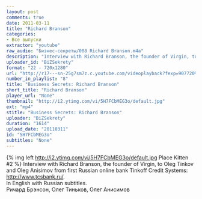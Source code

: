 ```yaml
---
layout: post
comments: true
date: 2011-03-11
title: "Richard Branson"
categories:
- Все выпуски
extractor: "youtube"
raw_audio: "Бизнес-секреты/008 Richard Branson.m4a"
description: "Interview with Richard Branson, the founder of Virgin, to Oleg Tinkov and Oleg Anisimov from first Russian online bank Tinkoff Credit Systems: http://www.tcsbank.ru/.\nIn English with Russian subtitles.\nРичард Брэнсон, Олег Тиньков, Олег Анисимов"
uploader_id: "BiZSekrety"
format: "22 - 720x1280"
url: "http://r17---sn-25g7sm7z.c.youtube.com/videoplayback?fexp=907720%2C925002%2C900222%2C902522%2C920704%2C912806%2C902000%2C919512%2C929901%2C913605%2C925006%2C906938%2C931202%2C931401%2C908529%2C930803%2C920201%2C930101%2C930603%2C906834%2C926403&ipbits=8&itag=22&upn=wvlM7BT7EXQ&cp=U0hVR1hRVF9LSkNONV9QS1hBOlBnQV83T1JGblRz&key=yt1&ip=92.255.182.31&sver=3&expire=1362866060&newshard=yes&sparams=cp%2Cid%2Cip%2Cipbits%2Citag%2Cratebypass%2Csource%2Cupn%2Cexpire&source=youtube&ms=au&ratebypass=yes&id=e47ec509b3041b7a&mv=m&mt=1362841995&signature=3007FE290950632A38CEB87F1B5819DD153E018A.05EB318118934414A1828DE531398E93F37B5D24"
number_in_playlist: "8"
title: "Business Secrets: Richard Branson"
short_title: "Richard Branson"
player_url: "None"
thumbnail: "http://i2.ytimg.com/vi/5H7FCbMEG3o/default.jpg"
ext: "mp4"
stitle: "Business Secrets: Richard Branson"
uploader: "BiZSekrety"
duration: "1614"
upload_date: "20110311"
id: "5H7FCbMEG3o"
subtitles: "None"
---
```


{% img left http://i2.ytimg.com/vi/5H7FCbMEG3o/default.jpg Place Kitten #2 %}
Interview with Richard Branson, the founder of Virgin, to Oleg Tinkov and Oleg Anisimov from first Russian online bank Tinkoff Credit Systems: http://www.tcsbank.ru/.  
In English with Russian subtitles.  
Ричард Брэнсон, Олег Тиньков, Олег Анисимов